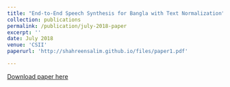 ```yaml
---
title: "End-to-End Speech Synthesis for Bangla with Text Normalization"
collection: publications
permalink: /publication/july-2018-paper
excerpt: ''
date: July 2018
venue: 'CSII'
paperurl: 'http://shahreensalim.github.io/files/paper1.pdf'

---
```

<!-- citation: 'Your Name, You. (2009). &quot;Paper Title Number 1.&quot; <i>Journal 1</i>. 1(1).' -->
<!-- This paper is about the number 1. The number 2 is left for future work. -->

[Download paper here](http://shahreensalim.github.io/files/paper1.pdf)

<!-- Recommended citation: Your Name, You. (2009). "Paper Title Number 1." <i>Journal 1</i>. 1(1). -->
